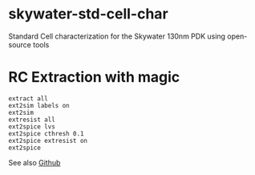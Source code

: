 # skywater-std-cell-char
Standard Cell characterization for the Skywater 130nm PDK using open-source tools

# RC Extraction with magic

```
extract all
ext2sim labels on
ext2sim
extresist all
ext2spice lvs
ext2spice cthresh 0.1
ext2spice extresist on
ext2spice
```

See also [Github](https://github.com/RTimothyEdwards/magic/issues/174)
